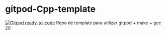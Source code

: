 # gitpod-Cpp-template
[![Gitpod ready-to-code](https://img.shields.io/badge/Gitpod-ready--to--code-blue?logo=gitpod)](https://gitpod.io/#https://github.com/FDSoftware/practicas-cpp-eviga)
Repo de template para utilizar gitpod + make + gcc 20
